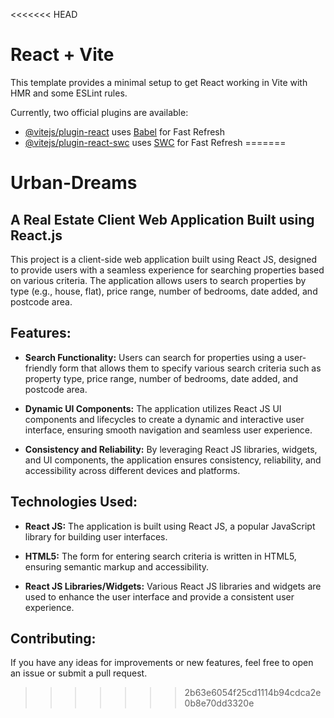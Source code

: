 <<<<<<< HEAD
# React + Vite

This template provides a minimal setup to get React working in Vite with HMR and some ESLint rules.

Currently, two official plugins are available:

- [@vitejs/plugin-react](https://github.com/vitejs/vite-plugin-react/blob/main/packages/plugin-react/README.md) uses [Babel](https://babeljs.io/) for Fast Refresh
- [@vitejs/plugin-react-swc](https://github.com/vitejs/vite-plugin-react-swc) uses [SWC](https://swc.rs/) for Fast Refresh
=======


# Urban-Dreams 
## A Real Estate Client Web Application Built using React.js 


This project is a client-side web application built using React JS, designed to provide users with a seamless experience for searching properties based on various criteria. The application allows users to search properties by type (e.g., house, flat), price range, number of bedrooms, date added, and postcode area.

## Features:

- **Search Functionality:** Users can search for properties using a user-friendly form that allows them to specify various search criteria such as property type, price range, number of bedrooms, date added, and postcode area.
  
- **Dynamic UI Components:** The application utilizes React JS UI components and lifecycles to create a dynamic and interactive user interface, ensuring smooth navigation and seamless user experience.
  
- **Consistency and Reliability:** By leveraging React JS libraries, widgets, and UI components, the application ensures consistency, reliability, and accessibility across different devices and platforms.

## Technologies Used:

- **React JS:** The application is built using React JS, a popular JavaScript library for building user interfaces.
  
- **HTML5:** The form for entering search criteria is written in HTML5, ensuring semantic markup and accessibility.
  
- **React JS Libraries/Widgets:** Various React JS libraries and widgets are used to enhance the user interface and provide a consistent user experience.


## Contributing:
If you have any ideas for improvements or new features, feel free to open an issue or submit a pull request.




>>>>>>> 2b63e6054f25cd1114b94cdca2e0b8e70dd3320e
